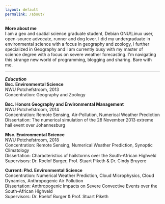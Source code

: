 ```yaml
---
layout: default
permalink: /about/
---
```


**More about me**  
I am a geo and spatial science graduate student, Debian GNU\Linux user,
open-source advocate, runner and dog lover. I did my undergraduate in
environmental science with a focus in geography and zoology, I further
specialized in Geography and I am currently busy with my master of science
degree with a focus on severe weather forecasting. I'm navigating this
strange new world of programming, blogging and sharing. Bare with me. 

______

***Education***  
**Bsc. Environmental Science**  
NWU Potchefstroom, 2013  
Concentration: Geography and Zoology  

**Bsc. Honors Geography and Environmental Management**  
NWU Potchefstroom, 2014  
Concentration: Remote Sensing, Air-Pollution, Numerical Weather Prediction  
Dissertation: The numerical simulation of the 28 November 2013 extreme hail event over Johannesburg  

**Msc. Environmental Science**  
NWU Potchefstroom, 2018  
Concentration: Remote Sensing, Numerical Weather Prediction, Synoptic Climatology  
Dissertation: Characteristics of hailstorms over the South-African Highveld  
Supervisors: Dr. Roelof Burger, Prof. Stuart Piketh &
Dr. Cindy Bruyere  

**Current: Phd. Environmental Science**  
Concentration: Numerical Weather Prediction, Cloud Microphysics, Cloud Dynamics, Anthropogenic Air Pollution  
Dissertation: Anthropogenic Impacts on Severe Convective Events over the South-African Highveld  
Supervisors: Dr. Roelof Burger & Prof. Stuart Piketh  
